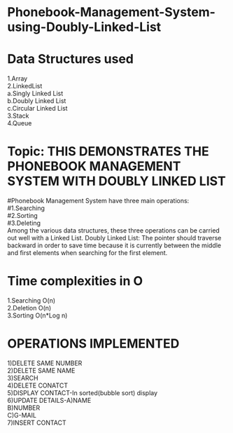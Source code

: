 # Phonebook-Management-System-using-Doubly-Linked-List

# Data Structures used
1.Array<br />
2.LinkedList<br />
 a.Singly Linked List<br />
 b.Doubly Linked List<br />
 c.Circular Linked List<br />
3.Stack<br />
4.Queue<br />

# Topic: THIS DEMONSTRATES THE PHONEBOOK MANAGEMENT SYSTEM WITH DOUBLY LINKED LIST

#Phonebook Management System have three main operations:<br />
#1.Searching<br />
#2.Sorting<br />
#3.Deleting<br />
Among the various data structures, these three operations can be carried out well with a Linked List.
Doubly Linked List: The pointer should traverse backward in order to save time because it is currently between the middle and first elements when searching for the first element.


# Time complexities in O

1.Searching O(n)<br />
2.Deletion O(n)<br />
3.Sorting O(n*Log n)<br />

# OPERATIONS IMPLEMENTED
1)DELETE SAME NUMBER<br />
2)DELETE SAME NAME<br />
3)SEARCH<br />
4)DELETE CONATCT<br />
5)DISPLAY CONTACT-In sorted(bubble sort) display<br />
6)UPDATE DETAILS-A)NAME<br />
                 B)NUMBER<br />
                 C)G-MAIL<br />
7)INSERT CONTACT<br />



